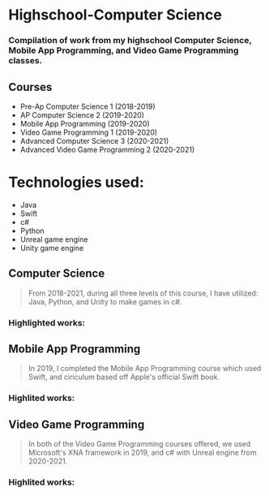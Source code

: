 # Highschool-Computer Science
### Compilation of work from my highschool Computer Science, Mobile App Programming, and Video Game Programming classes.

## Courses 
* Pre-Ap Computer Science 1 (2018-2019)
* AP Computer Science 2 (2019-2020)
* Mobile App Programming (2019-2020)
* Video Game Programming 1 (2019-2020)
* Advanced Computer Science 3 (2020-2021)
* Advanced Video Game Programming 2 (2020-2021)

# Technologies used:
* Java
* Swift
* c#
* Python
* Unreal game engine
* Unity game engine



## Computer Science
> From 2018-2021, during all three levels of this course, I have utilized: Java, Python, and Unity to make games in c#.
### Highlighted works:




## Mobile App Programming
> In 2019, I completed the Mobile App Programming course which used Swift, and ciriculum based off Apple's official Swift book.
### Highlited works:





## Video Game Programming
> In both of the Video Game Programming courses offered, we used Microsoft's XNA framework in 2019, and c# with Unreal engine from 2020-2021.
### Highlited works:
